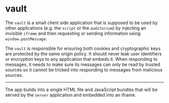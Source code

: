 <!--
Copyright 2020 - Offen Authors <hioffen@posteo.de>
SPDX-License-Identifier: Apache-2.0
-->
# vault

The `vault` is a small client side application that is supposed to be used by other applications (e.g. the `script` or the `auditorium`) by injecting an invisible `iframe` and then requesting or sending information using `window.postMessage`.

The `vault` is responsible for ensuring both cookies and cryptographic keys are protected by the same origin policy. It should never leak user identifiers or encryption keys to any application that embeds it. When responding to messages, it needs to make sure its messages can only be read by trusted sources so it cannot be tricked into responding to messages from malicious sources.

---

The app builds into a single HTML file and JavaScript bundles that will be served by the `server` application and embedded into an iframe.

